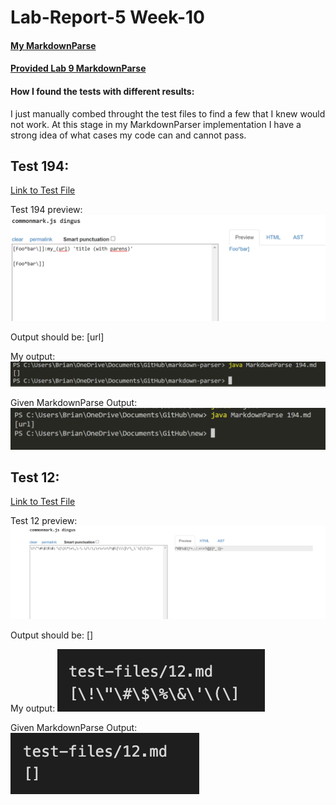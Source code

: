 # Lab-Report-5 Week-10

#### [My MarkdownParse](https://github.com/brian-schodorf/markdown-parser/blob/main/MarkdownParse.java)
#### [Provided Lab 9 MarkdownParse](https://github.com/nidhidhamnani/markdown-parser)

#### How I found the tests with different results:
I just manually combed throught the test files to find a few that I knew would not work. At this stage in my MarkdownParser implementation I have a strong idea of what cases my code can and cannot pass.

## Test 194:
[Link to Test File](https://github.com/nidhidhamnani/markdown-parser/blob/main/test-files/194.md)

Test 194 preview:
![Image](https://github.com/brian-schodorf/cse15l-lab-reports/blob/main/preview194.png)

Output should be: [url]

My output:
![Image](https://github.com/brian-schodorf/cse15l-lab-reports/blob/main/my194.png)

Given MarkdownParse Output:
![Image](https://github.com/brian-schodorf/cse15l-lab-reports/blob/main/other194.png)



## Test 12:
[Link to Test File](https://github.com/nidhidhamnani/markdown-parser/blob/main/test-files/12.md)

Test 12 preview:
![Image](https://github.com/brian-schodorf/cse15l-lab-reports/blob/main/preview12.png)

Output should be: []

My output:
![Image](https://github.com/brian-schodorf/cse15l-lab-reports/blob/main/my12.png)

Given MarkdownParse Output:
![Image](https://github.com/brian-schodorf/cse15l-lab-reports/blob/main/other12.png)

